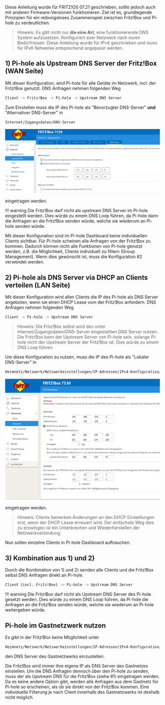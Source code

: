 Diese Anleitung wurde für FRITZ!OS 07.21 geschrieben, sollte jedoch auch mit anderen Firmware-Versionen funktionieren. Ziel ist es, grundlegende Prinzipien für ein reibungsloses Zusammenspiel zwischen Fritz!Box und Pi-hole zu verdeutlichen.

> Hinweis:
Es gibt nicht nur **die eine Art**, eine funktionierende DNS System aufzusetzen.  Konfiguriert euer Netzwerk nach euren Bedürfnissen.
Diese Anleitung wurde für IPv4 geschrieben und muss für IPv6 Netwerke entsprechend angepasst werden.

## 1) Pi-hole als Upstream DNS Server der Fritz!Box (WAN  Seite)

Mit dieser Konfiguration, wird Pi-hole für alle Geräte im Netzwerk, incl. der Fritz!Box genutzt. DNS Anfragen nehmen folgenden Weg

```bash
Client -> Fritz!Box -> Pi-hole -> Upstream DNS Server
```

Zum Einstellen muss die IP des Pi-hole als "Bevorzugter DNS-Server" **und** "Alternativer DNS-Server" in

```bash
Internet/Zugangsdaten/DNS-Server
```

![Screenshot der Fritz!Box WAN DNS Konfiguration](../images/fritzbox-wan-dns-de.png)

eingetragen werden.

!!! warning
    Die Fritz!Box darf nicht als upstream DNS Server im Pi-hole eingestellt werden. Dies würde zu einem DNS Loop führen, da Pi-hole dann die Anfragen an die Fritz!Box senden würde, welche sie wiederum an Pi-hole senden würde.

Mit dieser Konfiguration sind im Pi-hole Dashboard keine individuellen Clients sichtbar. Für Pi-hole scheinen alle Anfragen von der Fritz!Box zu kommen. Dadurch können nicht alle Funktionen von Pi-hole genutzt werden, z.B. die Möglichkeit, Clients individuell zu filtern (Group Management). Wenn dies gewünscht ist, muss die Konfiguration #2 verwendet werden.


## 2) Pi-hole als DNS Server via DHCP an Clients verteilen (LAN Seite)

Mit dieser Konfiguration wird allen Clients die IP des Pi-hole als DNS Server angeboten, wenn sie einen DHCP Lease vom der Fritz!Box anfordern.
DNS Anfragen nehmen folgenden Weg

```bash
Client -> Pi-hole -> Upstream DNS Server
```

> Hinweis:
Die Fritz!Box selbst wird den unter Internet/Zugangsdaten/DNS-Server eingestellten DNS Server nutzen.
Die Fritz!Box kann der Upstream Server von Pi-hole sein, solange Pi-hole nicht der Upstream Server der Fritz!Box ist. Dies würde zu einem DNS Loop führen.

Um diese Konfiguration zu nutzen, muss die IP des Pi-hole als "Lokaler DNS-Server" in

```bash
Heimnetz/Netzwerk/Netzwerkeinstellungen/IP-Adressen/IPv4-Konfiguration/Heimnetz
```

![Screenshot der Fritz!Box DHCP Einstellungen](../images/fritzbox-dhcp-de.png)

eingetragen werden.

>Hinweis:
Clients bemerken Änderungen an den DHCP Einstellungen erst, wenn der DHCP Lease erneuert wird. Der einfachste Weg dies zu erzwingen ist ein Unterbrechen und Wiederherstellen der Netzwerkverbindung.

Nun sollen einzelne Clients in Pi-hole Dashboard auftrauchen.

## 3) Kombination aus 1) und 2)

Durch die Kombination von 1) und 2) senden alle Clients und die Fritz!Box selbst DNS Anfragen direkt an Pi-hole.

```bash
Client (incl. Fritz!Box) -> Pi-hole -> Upstream DNS Server
```

!!! warning
    Die Fritz!Box darf nicht als Upstream DNS Server des Pi-hole gesetzt werden. Dies würde zu einem DNS Loop führen, da Pi-hole die Anfragen an die Fritz!Box senden würde, welche sie wiederum an Pi-hole weitergeben würde.

## Pi-hole im Gastnetzwerk nutzen

Es gibt in der Fritz!Box keine Möglichkeit unter

```bash
Heimnetz/Netzwerk/Netzwerkeinstellungen/IP-Adressen/IPv4-Konfiguration/Gastnetz
```

den DNS Server des Gastnetzwerks einzustellen.

Die Fritz!Box wird immer ihre eigene IP als DNS Server des Gastnetzes einstellen. Um die DNS Anfragen dennoch über den Pi-hole zu senden, muss der als Upstream DNS für die Fritz!Box (siehe #1) eingetragen werden. Da es keine andere Option gibt, werden alle Anfragen aus dem Gastnetz für Pi-hole so erscheinen, als ob sie direkt von der Fritz!Box kommen. Eine individuelle Filterung je nach Client innerhalb des Gastnetzwerks ist deshalb nicht möglich.
